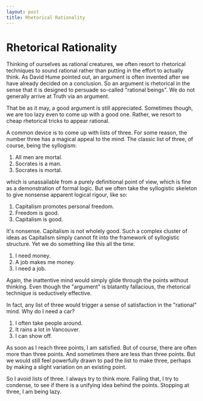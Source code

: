 ```yaml
---
layout: post
title: Rhetorical Rationality
---
```


# Rhetorical Rationality

Thinking of ourselves as rational creatures, we often resort to
rhetorical techniques to sound rational rather than putting in the
effort to actually think. As David Hume pointed out, an argument is
often invented after we have already decided on a conclusion. So an
argument is rhetorical in the sense that it is designed to persuade
so-called "rational beings". We do not generally arrive at Truth via
an argument.

That be as it may, a good argument is still appreciated. Sometimes
though, we are too lazy even to come up with a good one. Rather, we
resort to cheap rhetorical tricks to appear rational.

A common device is to come up with lists of three. For some reason,
the number three has a magical appeal to the mind. The classic list of
three, of course, being the syllogism:

1. All men are mortal.
2. Socrates is a man.
3. Socrates is mortal.

which is unassailable from a purely definitional point of view, which
is fine as a demonstration of formal logic. But we often take the
syllogistic skeleton to give nonsense apparent logical rigour, like
so:

1. Capitalism promotes personal freedom.
2. Freedom is good.
3. Capitalism is good.

It's nonsense. Capitalism is not wholely good. Such a complex cluster
of ideas as Capitalism simply cannot fit into the framework of
syllogistic structure. Yet we do something like this all the time.

1. I need money.
2. A job makes me money.
3. I need a job.

Again, the inattentive mind would simply glide through the points
without thinking. Even though the "argument" is blatantly fallacious,
the rhetorical technique is seductively effective.

In fact, any list of three would trigger a sense of satisfaction in
the "rational" mind. Why do I need a car?

1. I often take people around.
2. It rains a lot in Vancouver.
3. I can show off.

As soon as I reach three points, I am satisfied. But of course, there
are often more than three points. And sometimes there are less than
three points. But we would still feel powerfully drawn to pad the list
to make three, perhaps by making a slight variation on an existing
point.

So I avoid lists of three. I always try to think more. Failing that, I
try to condense, to see if there is a unifying idea behind the points.
Stopping at three, I am being lazy.

